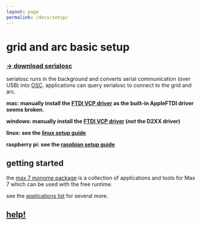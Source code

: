```yaml
---
layout: page
permalink: /docs/setup/
---
```


# grid and arc basic setup

### [&rarr; download serialosc](https://github.com/monome/serialosc/releases/latest)

serialosc runs in the background and converts serial communication (over USB) into [OSC](/docs/osc). applications can query serialosc to connect to the grid and arc.

**mac: manually install the [FTDI VCP driver](http://www.ftdichip.com/Drivers/VCP/MacOSX/FTDIUSBSerialDriver_v2_4_2.dmg) as the built-in AppleFTDI driver seems broken.**

**windows: manually install the [FTDI VCP driver](http://www.ftdichip.com/Drivers/VCP.htm) (*not* the D2XX driver)**

**linux: see the [linux setup guide](/docs/linux)**

**raspberry pi: see the [raspbian setup guide](/docs/raspbian)**

## getting started

the [max 7 monome package](/docs/app/package) is a collection of applications and tools for Max 7 which can be used with the free runtime.

see the [applications list](/docs/app) for several more.

## [help!](/docs/help)
